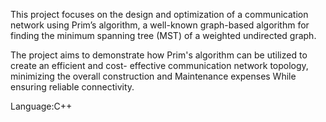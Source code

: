This project focuses on the design and optimization of a communication network using Prim’s algorithm, 
a well-known graph-based algorithm for finding the minimum spanning tree (MST) of a weighted 
undirected graph. 

The project aims to demonstrate how Prim's algorithm can be utilized to create an efficient and cost- 
effective communication network topology, minimizing the overall construction and Maintenance expenses 
While ensuring reliable connectivity. 

Language:C++ 
 
